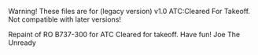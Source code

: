 Warning! These files are for (legacy version) v1.0 ATC:Cleared For Takeoff. Not compatible with later versions!

Repaint of RO B737-300 for ATC Cleared for takeoff.
Have fun!
Joe The Unready
